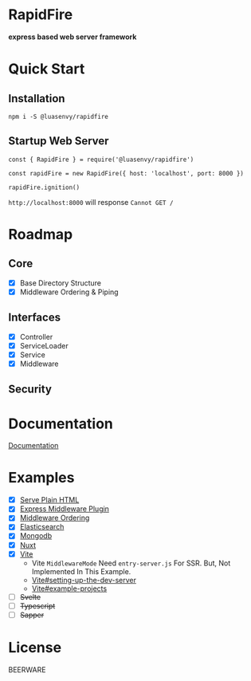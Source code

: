 # RapidFire

**express based web server framework**

# Quick Start

## Installation
```
npm i -S @luasenvy/rapidfire
```

## Startup Web Server
```
const { RapidFire } = require('@luasenvy/rapidfire')

const rapidFire = new RapidFire({ host: 'localhost', port: 8000 })

rapidFire.ignition()
```

`http://localhost:8000` will response `Cannot GET /`

# Roadmap

## Core
- [x] Base Directory Structure
- [x] Middleware Ordering & Piping

## Interfaces
- [x] Controller
- [x] ServiceLoader
- [x] Service
- [x] Middleware

## Security

# Documentation

[Documentation](https://docs.rapidfirejs.com/)

# Examples
- [x] [Serve Plain HTML](https://github.com/luasenvy/rapidfire-example-serve-html)
- [x] [Express Middleware Plugin](https://github.com/luasenvy/rapidfire-example-express-session)
- [x] [Middleware Ordering](https://github.com/luasenvy/rapidfire-example-order-middlewares)
- [x] [Elasticsearch](https://github.com/luasenvy/rapidfire-example-elasticsearch)
- [x] [Mongodb](https://github.com/luasenvy/rapidfire-example-mongodb)
- [x] [Nuxt](https://github.com/luasenvy/rapidfire-example-nuxt)
- [x] [Vite](https://github.com/luasenvy/rapidfire-example-vite)
  * Vite `MiddlewareMode` Need `entry-server.js` For SSR. But, Not Implemented In This Example.
  * [Vite#setting-up-the-dev-server](https://vitejs.dev/guide/ssr.html#setting-up-the-dev-server)
  * [Vite#example-projects](https://vitejs.dev/guide/ssr.html#example-projects)
- [ ] ~~Svelte~~
- [ ] ~~Typescript~~
- [ ] ~~Sapper~~

# License
BEERWARE
